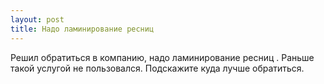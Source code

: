 ```yaml
---
layout: post 
title: Надо ламинирование ресниц  
--- 
```

Решил обратиться в компанию, надо ламинирование ресниц . Раньше такой услугой не пользовался. Подскажите куда лучше обратиться.